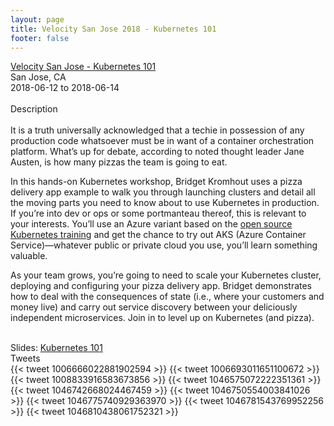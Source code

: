 ```yaml
---
layout: page
title: Velocity San Jose 2018 - Kubernetes 101
footer: false
---
```



<div class="views-field views-field-nothing">        <span class="field-content views-field-field-details"><a href="https://conferences.oreilly.com/velocity/vl-ca/public/schedule/detail/66286">Velocity San Jose - Kubernetes 101</a><br>San Jose, CA<br><span class="date-display-start">2018-06-12</span> to <span class="date-display-end">2018-06-14</span></span></div>

<br>
Description
<br>
<br>
It is a truth universally acknowledged that a techie in possession of any production code whatsoever must be in want of a container orchestration platform. What’s up for debate, according to noted thought leader Jane Austen, is how many pizzas the team is going to eat.
<p>
In this hands-on Kubernetes workshop, Bridget Kromhout uses a pizza delivery app example to walk you through launching clusters and detail all the moving parts you need to know about to use Kubernetes in production. If you’re into dev or ops or some portmanteau thereof, this is relevant to your interests. You’ll use an Azure variant based on the <a href="http://container.training">open source Kubernetes training</a> and get the chance to try out AKS (Azure Container Service)—whatever public or private cloud you use, you’ll learn something valuable.
<p>
As your team grows, you’re going to need to scale your Kubernetes cluster, deploying and configuring your pizza delivery app. Bridget demonstrates how to deal with the consequences of state (i.e., where your customers and money live) and carry out service discovery between your deliciously independent microservices. Join in to level up on Kubernetes (and pizza).
<br>
<br>

Slides: <a href="http://velocitysj2018.container.training/">Kubernetes 101</a>
<br>
Tweets
<br>
{{< tweet 1006666022881902594 >}}
{{< tweet 1006693011651100672 >}}
{{< tweet 1008833916583673856 >}}
{{< tweet 1046575072222351361 >}}
{{< tweet 1046742668024467459 >}}
{{< tweet 1046750554003841026 >}}
{{< tweet 1046775740929363970 >}}
{{< tweet 1046781543769952256 >}}
{{< tweet 1046810438061752321 >}}
